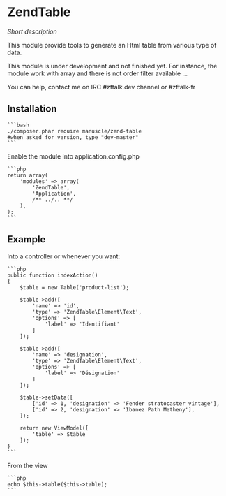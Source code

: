 # ZendTable
_Short description_

This module provide tools to generate an Html table from various type of data.

This module is under development and not finished yet.
For instance, the module work with array and there is not order filter available ...

You can help, contact me on IRC #zftalk.dev channel or #zftalk-fr

## Installation

    ```bash
    ./composer.phar require manuscle/zend-table
    #when asked for version, type "dev-master"
    ```

Enable the module into application.config.php

    ```php
    return array(
        'modules' => array(
            'ZendTable',
            'Application',
            /** ../.. **/
        ),
    );
    ```

## Example

Into a controller or whenever you want:

    ```php
    public function indexAction()
    {
        $table = new Table('product-list');

        $table->add([
            'name' => 'id',
            'type' => 'ZendTable\Element\Text',
            'options' => [
                'label' => 'Identifiant'
            ]
        ]);

        $table->add([
            'name' => 'designation',
            'type' => 'ZendTable\Element\Text',
            'options' => [
                'label' => 'Désignation'
            ]
        ]);

        $table->setData([
            ['id' => 1, 'designation' => 'Fender stratocaster vintage'],
            ['id' => 2, 'designation' => 'Ibanez Path Metheny'],
        ]);

        return new ViewModel([
            'table' => $table
        ]);
    }
    ```

From the view

    ```php
    echo $this->table($this->table);
    ```


